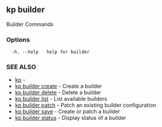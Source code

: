 ## kp builder

Builder Commands

### Options

```
  -h, --help   help for builder
```

### SEE ALSO

* [kp](kp.md)	 - 
* [kp builder create](kp_builder_create.md)	 - Create a builder
* [kp builder delete](kp_builder_delete.md)	 - Delete a builder
* [kp builder list](kp_builder_list.md)	 - List available builders
* [kp builder patch](kp_builder_patch.md)	 - Patch an existing builder configuration
* [kp builder save](kp_builder_save.md)	 - Create or patch a builder
* [kp builder status](kp_builder_status.md)	 - Display status of a builder

